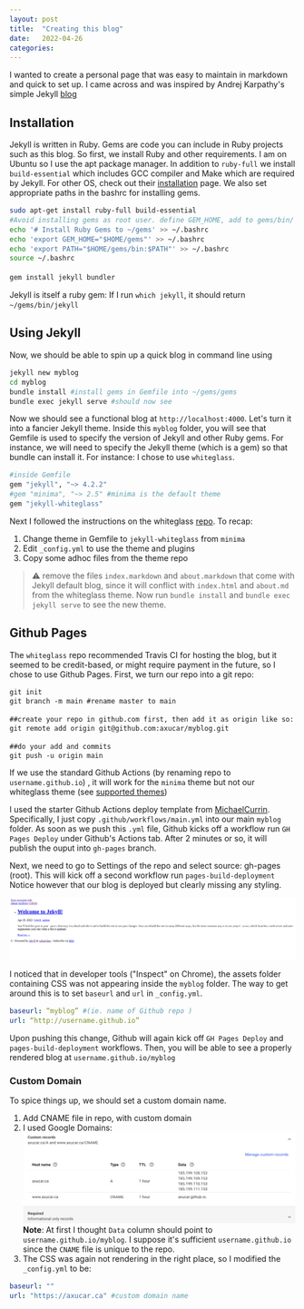 ```yaml
---
layout: post
title:  "Creating this blog"
date:   2022-04-26 
categories: 
---
```

I wanted to create a personal page that was easy to maintain in markdown and 
quick to set up. I came across and was inspired by Andrej Karpathy's simple Jekyll [blog](http://karpathy.github.io/2014/07/01/switching-to-jekyll/) 

## Installation

Jekyll is written in Ruby. Gems are code you can include in Ruby projects such
as this blog. 
So first, we install Ruby and other requirements. I am on Ubuntu so I use 
the apt package manager. In addition to `ruby-full` we install `build-essential` which includes
GCC compiler and Make which are required by Jekyll.
For other OS, check out their [installation](https://jekyllrb.com/docs/installation/)
page. We also set appropriate paths in the bashrc for installing gems. 

``` bash
sudo apt-get install ruby-full build-essential
#Avoid installing gems as root user. define GEM_HOME, add to gems/bin/ to PATH
echo '# Install Ruby Gems to ~/gems' >> ~/.bashrc
echo 'export GEM_HOME="$HOME/gems"' >> ~/.bashrc
echo 'export PATH="$HOME/gems/bin:$PATH"' >> ~/.bashrc
source ~/.bashrc

gem install jekyll bundler
```
Jekyll is itself a ruby gem: If I run `which jekyll`, it should return `~/gems/bin/jekyll`

## Using Jekyll
Now, we should be able to spin up a quick blog in command line using
```bash
jekyll new myblog
cd myblog
bundle install #install gems in Gemfile into ~/gems/gems
bundle exec jekyll serve #should now see 
```
Now we should see a functional blog at `http://localhost:4000`. Let's turn it into 
a fancier Jekyll theme. 
Inside this `myblog` folder, you will see that Gemfile is used to specify the 
version of Jekyll and other Ruby gems. For instance, we will need to specify the 
Jekyll theme (which is a gem) so that bundle can install it. For instance: I chose to 
use `whiteglass`.
```ruby
#inside Gemfile
gem "jekyll", "~> 4.2.2"
#gem "minima", "~> 2.5" #minima is the default theme
gem "jekyll-whiteglass"
```
Next I followed the instructions on the whiteglass [repo](https://github.com/yous/whiteglass).
To recap: 
1. Change theme in Gemfile to `jekyll-whiteglass` from `minima`
2. Edit `_config.yml` to use the theme and plugins
3. Copy some adhoc files from the theme repo

> :warning: remove the files `index.markdown` and `about.markdown` that come with Jekyll default blog, 
since it will conflict with `index.html` and `about.md` from the whiteglass theme.
Now run `bundle install` and `bundle exec jekyll serve` to see the new theme.

## Github Pages
The `whiteglass` repo recommended Travis CI for hosting the blog, but it seemed to be credit-based, or 
might require payment in the future, so I chose to use Github Pages. First,
we turn our repo into a git repo:

```git
git init
git branch -m main #rename master to main

##create your repo in github.com first, then add it as origin like so:
git remote add origin git@github.com:axucar/myblog.git

##do your add and commits
git push -u origin main
```
If we use the standard Github Actions (by renaming repo to `username.github.io`)
, it will work for the `minima` theme but not our whiteglass theme (see [supported themes](https://pages.github.com/themes/))

I used the starter Github Actions deploy template from [MichaelCurrin](https://github.com/MichaelCurrin/jekyll-gh-actions-quickstart).
Specifically, I just copy `.github/workflows/main.yml` into our main `myblog` folder.
As soon as we push this `.yml` file, Github kicks off a workflow run `GH Pages Deploy`
under Github's Actions tab. After 2 minutes or so, it will publish the ouput into `gh-pages` branch.

Next, we need to go to Settings of the repo and select source: gh-pages (root).
This will kick off a second workflow run `pages-build-deployment`
Notice however that our blog is deployed but clearly missing any styling.

[![image1](/assets/badly-rendered-jekyll.png)](/assets/badly-rendered-jekyll.png)

I noticed that in developer tools ("Inspect" on Chrome), the assets folder containing CSS was
not appearing inside the `myblog` folder. 
The way to get around this is to set `baseurl` and `url` in `_config.yml`.

```yml
baseurl: “myblog” #(ie. name of Github repo )
url: “http://username.github.io”
```
Upon pushing this change, Github will again kick off `GH Pages Deploy` and `pages-build-deployment`
workflows. Then, you will be able to see a properly rendered blog at `username.github.io/myblog`

### Custom Domain
To spice things up, we should set a custom domain name.
1. Add CNAME file in repo, with custom domain
2. I used Google Domains:
[![image1](/assets/google-domains-demo.png)](/assets/google-domains-demo.png)
**Note**: At first I thought `Data` column should point to `username.github.io/myblog`. I suppose it's 
sufficient `username.github.io` since the `CNAME` file is unique to the repo.
3. The CSS was again not rendering in the right place, so I modified the `_config.yml` to be:

```yml
baseurl: ""
url: "https://axucar.ca" #custom domain name
```

